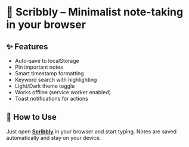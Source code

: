# 📝 Scribbly – Minimalist note-taking in your browser

## ✨ Features
- Auto-save to localStorage
- Pin important notes
- Smart timestamp formatting
- Keyword search with highlighting
- Light/Dark theme toggle
- Works offline (service worker enabled)
- Toast notifications for actions

## 🚀 How to Use
Just open **[Scribbly](https://paulspective.github.io/scribbly)** in your browser and start typing. Notes are saved automatically and stay on your device.